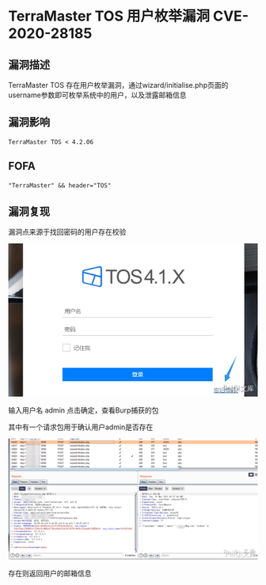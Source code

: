 # TerraMaster TOS 用户枚举漏洞 CVE-2020-28185

## 漏洞描述

TerraMaster TOS 存在用户枚举漏洞，通过wizard/initialise.php页面的username参数即可枚举系统中的用户，以及泄露邮箱信息

## 漏洞影响

```
TerraMaster TOS < 4.2.06
```

## FOFA

```
"TerraMaster" && header="TOS"
```

## 漏洞复现

漏洞点来源于找回密码的用户存在校验



![](./images/202202101946299.png)



输入用户名 admin 点击确定，查看Burp捕获的包



其中有一个请求包用于确认用户admin是否存在

![](./images/202202101946900.png)



存在则返回用户的邮箱信息
